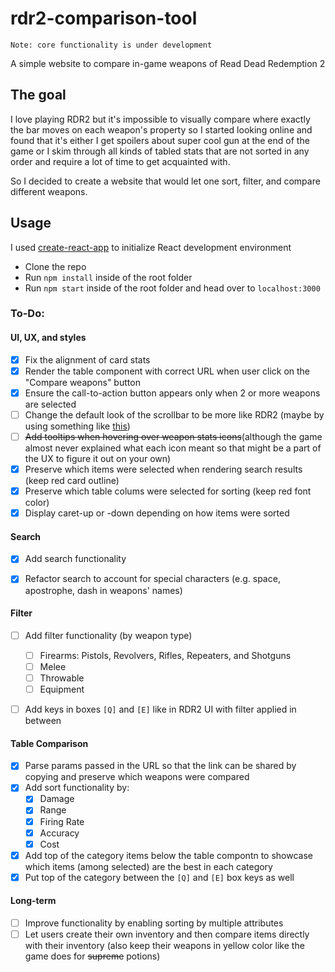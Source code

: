 # rdr2-comparison-tool 
`Note: core functionality is under development`

A simple website to compare in-game weapons of Read Dead Redemption 2

## The goal
I love playing RDR2 but it's impossible to visually compare where exactly the bar moves on each weapon's property so I started looking online and found that it's either I get spoilers about super cool gun at the end of the game or I skim through all kinds of tabled stats that are not sorted in any order and require a lot of time to get acquainted with.

So I decided to create a website that would let one sort, filter, and compare different weapons.

## Usage
I used [create-react-app](https://github.com/facebook/create-react-app) to initialize React development environment
* Clone the repo
* Run `npm install` inside of the root folder
* Run `npm start` inside of the root folder and head over to `localhost:3000`

### To-Do:

#### UI, UX, and styles
- [x] Fix the alignment of card stats
- [x] Render the table component with correct URL when user click on the "Compare weapons" button
- [x] Ensure the call-to-action button appears only when 2 or more weapons are selected
- [ ] Change the default look of the scrollbar to be more like RDR2 (maybe by using something like [this](https://github.com/malte-wessel/react-custom-scrollbars))
- [ ] <s>Add tooltips when hovering over weapon stats icons</s>(although the game almost never explained what each icon meant so that might be a part of the UX to figure it out on your own)
- [x] Preserve which items were selected when rendering search results (keep red card outline)
- [x] Preserve which table colums were selected for sorting (keep red font color)
- [x] Display caret-up or -down depending on how items were sorted

#### Search
- [x] Add search functionality
- [x] Refactor search to account for special characters (e.g. space, apostrophe, dash in weapons' names)


#### Filter
- [ ] Add filter functionality (by weapon type) 
  - [ ] Firearms: Pistols, Revolvers, Rifles, Repeaters, and Shotguns
  - [ ] Melee
  - [ ] Throwable
  - [ ] Equipment
- [ ] Add keys in boxes `[Q]` and `[E]` like in RDR2 UI with filter applied in between


#### Table Comparison
- [x] Parse params passed in the URL so that the link can be shared by copying and preserve which weapons were compared
- [x] Add sort functionality by:
  - [x] Damage
  - [x] Range
  - [x] Firing Rate
  - [x] Accuracy
  - [x] Cost
- [x] Add top of the category items below the table compontn to showcase which items (among selected) are the best in each category
- [x] Put top of the category between the `[Q]` and `[E]` box keys as well

#### Long-term 
- [ ] Improve functionality by enabling sorting by multiple attributes
- [ ] Let users create their own inventory and then compare items directly with their inventory (also keep their weapons in yellow color like the game does for <s>supreme</s> potions)
